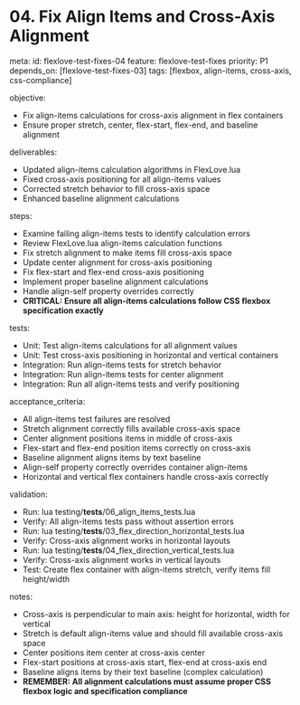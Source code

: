 # 04. Fix Align Items and Cross-Axis Alignment

meta:
  id: flexlove-test-fixes-04
  feature: flexlove-test-fixes
  priority: P1
  depends_on: [flexlove-test-fixes-03]
  tags: [flexbox, align-items, cross-axis, css-compliance]

objective:
- Fix align-items calculations for cross-axis alignment in flex containers
- Ensure proper stretch, center, flex-start, flex-end, and baseline alignment

deliverables:
- Updated align-items calculation algorithms in FlexLove.lua
- Fixed cross-axis positioning for all align-items values
- Corrected stretch behavior to fill cross-axis space
- Enhanced baseline alignment calculations

steps:
- Examine failing align-items tests to identify calculation errors
- Review FlexLove.lua align-items calculation functions
- Fix stretch alignment to make items fill cross-axis space
- Update center alignment for cross-axis positioning
- Fix flex-start and flex-end cross-axis positioning
- Implement proper baseline alignment calculations
- Handle align-self property overrides correctly
- **CRITICAL: Ensure all align-items calculations follow CSS flexbox specification exactly**

tests:
- Unit: Test align-items calculations for all alignment values
- Unit: Test cross-axis positioning in horizontal and vertical containers
- Integration: Run align-items tests for stretch behavior
- Integration: Run align-items tests for center alignment
- Integration: Run all align-items tests and verify positioning

acceptance_criteria:
- All align-items test failures are resolved
- Stretch alignment correctly fills available cross-axis space
- Center alignment positions items in middle of cross-axis
- Flex-start and flex-end position items correctly on cross-axis
- Baseline alignment aligns items by text baseline
- Align-self property correctly overrides container align-items
- Horizontal and vertical flex containers handle cross-axis correctly

validation:
- Run: lua testing/__tests__/06_align_items_tests.lua
- Verify: All align-items tests pass without assertion errors
- Run: lua testing/__tests__/03_flex_direction_horizontal_tests.lua
- Verify: Cross-axis alignment works in horizontal layouts
- Run: lua testing/__tests__/04_flex_direction_vertical_tests.lua  
- Verify: Cross-axis alignment works in vertical layouts
- Test: Create flex container with align-items stretch, verify items fill height/width

notes:
- Cross-axis is perpendicular to main axis: height for horizontal, width for vertical
- Stretch is default align-items value and should fill available cross-axis space
- Center positions item center at cross-axis center
- Flex-start positions at cross-axis start, flex-end at cross-axis end
- Baseline aligns items by their text baseline (complex calculation)
- **REMEMBER: All alignment calculations must assume proper CSS flexbox logic and specification compliance**